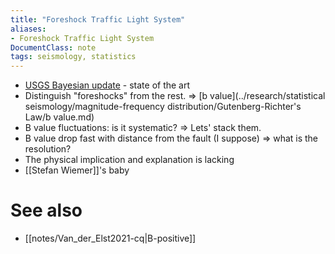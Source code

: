 ```yaml
---
title: "Foreshock Traffic Light System"
aliases:
- Foreshock Traffic Light System
DocumentClass: note
tags: seismology, statistics
---
```


- [USGS Bayesian update](https://earthquake.usgs.gov/earthquakes/eventpage/ci38457511/oaf/forecast) - state of the art
- Distinguish "foreshocks" from the rest. ⇒ [b value](../research/statistical seismology/magnitude-frequency distribution/Gutenberg-Richter's Law/b value.md)  
- B value fluctuations: is it systematic? ⇒ Lets' stack them.
- B value drop fast with distance from the fault (I suppose) ⇒ what is the resolution?
- The physical implication and explanation is lacking
- [[Stefan Wiemer]]'s baby 

# See also
- [[notes/Van_der_Elst2021-cq|B-positive]]